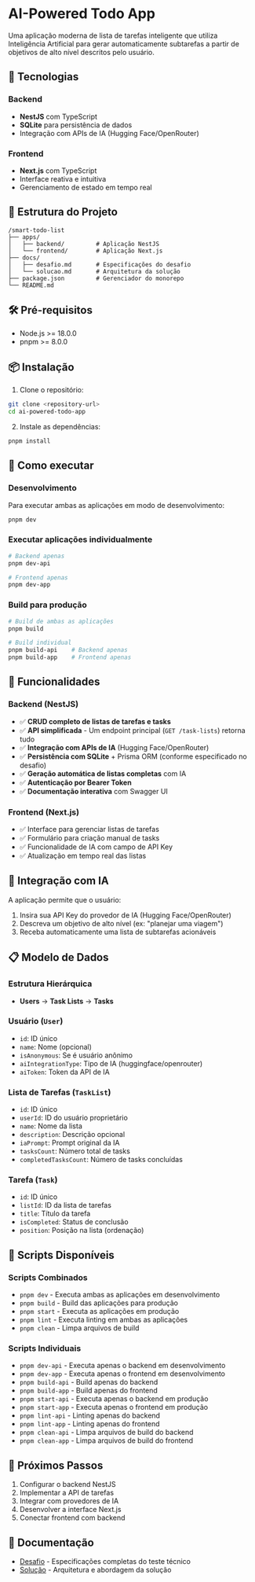# AI-Powered Todo App

Uma aplicação moderna de lista de tarefas inteligente que utiliza Inteligência Artificial para gerar automaticamente subtarefas a partir de objetivos de alto nível descritos pelo usuário.

## 🚀 Tecnologias

### Backend
- **NestJS** com TypeScript
- **SQLite** para persistência de dados
- Integração com APIs de IA (Hugging Face/OpenRouter)

### Frontend
- **Next.js** com TypeScript
- Interface reativa e intuitiva
- Gerenciamento de estado em tempo real

## 📁 Estrutura do Projeto

```
/smart-todo-list
├── apps/
│   ├── backend/         # Aplicação NestJS
│   └── frontend/        # Aplicação Next.js
├── docs/
│   ├── desafio.md       # Especificações do desafio
│   └── solucao.md       # Arquitetura da solução
├── package.json         # Gerenciador do monorepo
└── README.md
```

## 🛠️ Pré-requisitos

- Node.js >= 18.0.0
- pnpm >= 8.0.0

## 📦 Instalação

1. Clone o repositório:
```bash
git clone <repository-url>
cd ai-powered-todo-app
```

2. Instale as dependências:
```bash
pnpm install
```

## 🚀 Como executar

### Desenvolvimento
Para executar ambas as aplicações em modo de desenvolvimento:
```bash
pnpm dev
```

### Executar aplicações individualmente
```bash
# Backend apenas
pnpm dev-api

# Frontend apenas
pnpm dev-app
```

### Build para produção
```bash
# Build de ambas as aplicações
pnpm build

# Build individual
pnpm build-api    # Backend apenas
pnpm build-app    # Frontend apenas
```

## 🎯 Funcionalidades

### Backend (NestJS)
- ✅ **CRUD completo de listas de tarefas e tasks**
- ✅ **API simplificada** - Um endpoint principal (`GET /task-lists`) retorna tudo
- ✅ **Integração com APIs de IA** (Hugging Face/OpenRouter)
- ✅ **Persistência com SQLite** + Prisma ORM (conforme especificado no desafio)
- ✅ **Geração automática de listas completas** com IA
- ✅ **Autenticação por Bearer Token**
- ✅ **Documentação interativa** com Swagger UI

### Frontend (Next.js)
- ✅ Interface para gerenciar listas de tarefas
- ✅ Formulário para criação manual de tasks
- ✅ Funcionalidade de IA com campo de API Key
- ✅ Atualização em tempo real das listas

## 🤖 Integração com IA

A aplicação permite que o usuário:
1. Insira sua API Key do provedor de IA (Hugging Face/OpenRouter)
2. Descreva um objetivo de alto nível (ex: "planejar uma viagem")
3. Receba automaticamente uma lista de subtarefas acionáveis

## 📋 Modelo de Dados

### Estrutura Hierárquica
- **Users** → **Task Lists** → **Tasks**

### Usuário (`User`)
- `id`: ID único
- `name`: Nome (opcional)
- `isAnonymous`: Se é usuário anônimo
- `aiIntegrationType`: Tipo de IA (huggingface/openrouter)
- `aiToken`: Token da API de IA

### Lista de Tarefas (`TaskList`)
- `id`: ID único
- `userId`: ID do usuário proprietário
- `name`: Nome da lista
- `description`: Descrição opcional
- `iaPrompt`: Prompt original da IA
- `tasksCount`: Número total de tasks
- `completedTasksCount`: Número de tasks concluídas

### Tarefa (`Task`)
- `id`: ID único
- `listId`: ID da lista de tarefas
- `title`: Título da tarefa
- `isCompleted`: Status de conclusão
- `position`: Posição na lista (ordenação)

## 🧪 Scripts Disponíveis

### Scripts Combinados
- `pnpm dev` - Executa ambas as aplicações em desenvolvimento
- `pnpm build` - Build das aplicações para produção
- `pnpm start` - Executa as aplicações em produção
- `pnpm lint` - Executa linting em ambas as aplicações
- `pnpm clean` - Limpa arquivos de build

### Scripts Individuais
- `pnpm dev-api` - Executa apenas o backend em desenvolvimento
- `pnpm dev-app` - Executa apenas o frontend em desenvolvimento
- `pnpm build-api` - Build apenas do backend
- `pnpm build-app` - Build apenas do frontend
- `pnpm start-api` - Executa apenas o backend em produção
- `pnpm start-app` - Executa apenas o frontend em produção
- `pnpm lint-api` - Linting apenas do backend
- `pnpm lint-app` - Linting apenas do frontend
- `pnpm clean-api` - Limpa arquivos de build do backend
- `pnpm clean-app` - Limpa arquivos de build do frontend

## 📝 Próximos Passos

1. Configurar o backend NestJS
2. Implementar a API de tarefas
3. Integrar com provedores de IA
4. Desenvolver a interface Next.js
5. Conectar frontend com backend

## 📄 Documentação

- [Desafio](./docs/desafio.md) - Especificações completas do teste técnico
- [Solução](./docs/solucao.md) - Arquitetura e abordagem da solução
